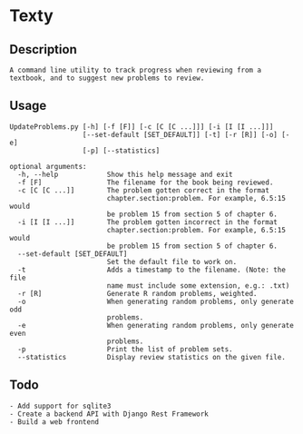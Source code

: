 # Texty

## Description

	A command line utility to track progress when reviewing from a textbook, and to suggest new problems to review.

## Usage

```
UpdateProblems.py [-h] [-f [F]] [-c [C [C ...]]] [-i [I [I ...]]]
                  [--set-default [SET_DEFAULT]] [-t] [-r [R]] [-o] [-e]
                  [-p] [--statistics]

optional arguments:
  -h, --help            Show this help message and exit
  -f [F]                The filename for the book being reviewed.
  -c [C [C ...]]        The problem gotten correct in the format
                        chapter.section:problem. For example, 6.5:15 would
                        be problem 15 from section 5 of chapter 6.
  -i [I [I ...]]        The problem gotten incorrect in the format
                        chapter.section:problem. For example, 6.5:15 would
                        be problem 15 from section 5 of chapter 6.
  --set-default [SET_DEFAULT]
                        Set the default file to work on.
  -t                    Adds a timestamp to the filename. (Note: the file
                        name must include some extension, e.g.: .txt)
  -r [R]                Generate R random problems, weighted.
  -o                    When generating random problems, only generate odd
                        problems.
  -e                    When generating random problems, only generate even
                        problems.
  -p                    Print the list of problem sets.
  --statistics          Display review statistics on the given file.
```

## Todo

    - Add support for sqlite3
    - Create a backend API with Django Rest Framework
    - Build a web frontend
